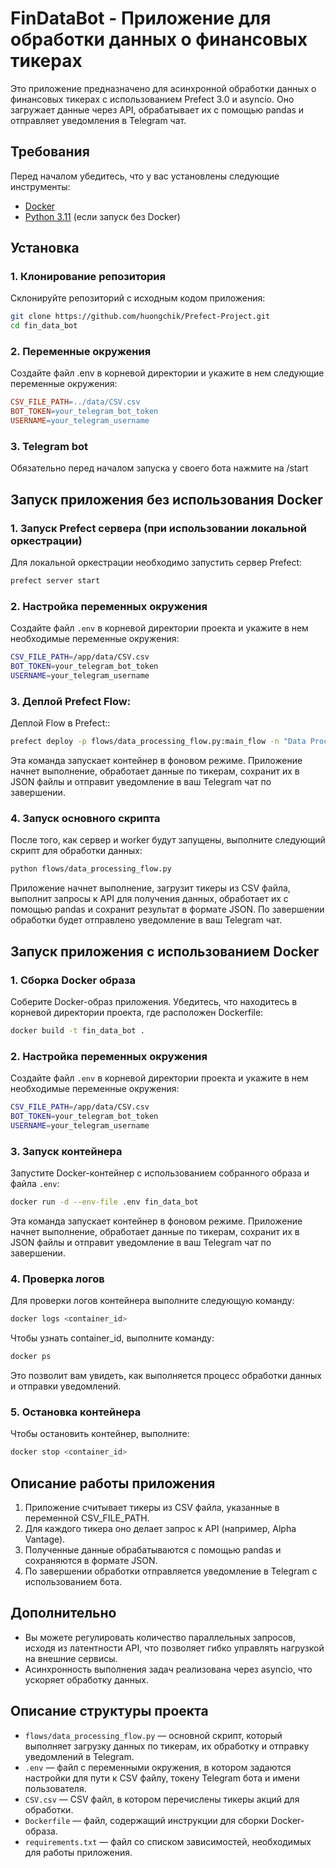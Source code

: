 # FinDataBot - Приложение для обработки данных о финансовых тикерах

Это приложение предназначено для асинхронной обработки данных о финансовых тикерах с использованием Prefect 3.0 и asyncio. Оно загружает данные через API, обрабатывает их с помощью pandas и отправляет уведомления в Telegram чат.

## Требования

Перед началом убедитесь, что у вас установлены следующие инструменты:

- [Docker](https://www.docker.com/get-started)
- [Python 3.11](https://www.python.org/downloads/) (если запуск без Docker)

## Установка

### 1. Клонирование репозитория

Склонируйте репозиторий с исходным кодом приложения:

```bash
git clone https://github.com/huongchik/Prefect-Project.git
cd fin_data_bot
```

### 2. Переменные окружения
Создайте файл .env в корневой директории и укажите в нем следующие переменные окружения:

```makefile
CSV_FILE_PATH=../data/CSV.csv
BOT_TOKEN=your_telegram_bot_token
USERNAME=your_telegram_username
```

### 3. Telegram bot
Обязательно перед началом запуска у своего бота нажмите на /start


## Запуск приложения без использования Docker

### 1. Запуск Prefect сервера (при использовании локальной оркестрации)

Для локальной оркестрации необходимо запустить сервер Prefect:
```bash
prefect server start
```
### 2. Настройка переменных окружения

Создайте файл `.env` в корневой директории проекта и укажите в нем необходимые переменные окружения:
```bash
CSV_FILE_PATH=/app/data/CSV.csv
BOT_TOKEN=your_telegram_bot_token
USERNAME=your_telegram_username
```


### 3. Деплой Prefect Flow:

Деплой Flow в Prefect::
```bash
prefect deploy -p flows/data_processing_flow.py:main_flow -n "Data Processing Flow" --pool default
```
Эта команда запускает контейнер в фоновом режиме. Приложение начнет выполнение, обработает данные по тикерам, сохранит их в JSON файлы и отправит уведомление в ваш Telegram чат по завершении.

### 4. Запуск основного скрипта

После того, как сервер и worker будут запущены, выполните следующий скрипт для обработки данных:
```bash
python flows/data_processing_flow.py
```

Приложение начнет выполнение, загрузит тикеры из CSV файла, выполнит запросы к API для получения данных, обработает их с помощью pandas и сохранит результат в формате JSON. По завершении обработки будет отправлено уведомление в ваш Telegram чат.


## Запуск приложения с использованием Docker

### 1. Сборка Docker образа

Соберите Docker-образ приложения. Убедитесь, что находитесь в корневой директории проекта, где расположен Dockerfile:
```bash
docker build -t fin_data_bot .
```
### 2. Настройка переменных окружения

Создайте файл `.env` в корневой директории проекта и укажите в нем необходимые переменные окружения:
```bash
CSV_FILE_PATH=/app/data/CSV.csv
BOT_TOKEN=your_telegram_bot_token
USERNAME=your_telegram_username
```


### 3. Запуск контейнера

Запустите Docker-контейнер с использованием собранного образа и файла `.env`:
```bash
docker run -d --env-file .env fin_data_bot
```
Эта команда запускает контейнер в фоновом режиме. Приложение начнет выполнение, обработает данные по тикерам, сохранит их в JSON файлы и отправит уведомление в ваш Telegram чат по завершении.

### 4. Проверка логов

Для проверки логов контейнера выполните следующую команду:
```bash
docker logs <container_id>
```
Чтобы узнать container_id, выполните команду:
```bash
docker ps
```
Это позволит вам увидеть, как выполняется процесс обработки данных и отправки уведомлений.

### 5. Остановка контейнера

Чтобы остановить контейнер, выполните:
```bash
docker stop <container_id>
```

## Описание работы приложения

1. Приложение считывает тикеры из CSV файла, указанные в переменной CSV_FILE_PATH.
2. Для каждого тикера оно делает запрос к API (например, Alpha Vantage).
3. Полученные данные обрабатываются с помощью pandas и сохраняются в формате JSON.
4. По завершении обработки отправляется уведомление в Telegram с использованием бота.

## Дополнительно

- Вы можете регулировать количество параллельных запросов, исходя из латентности API, что позволяет гибко управлять нагрузкой на внешние сервисы.
- Асинхронность выполнения задач реализована через asyncio, что ускоряет обработку данных.

## Описание структуры проекта

- `flows/data_processing_flow.py` — основной скрипт, который выполняет загрузку данных по тикерам, их обработку и отправку уведомлений в Telegram.
- `.env` — файл с переменными окружения, в котором задаются настройки для пути к CSV файлу, токену Telegram бота и имени пользователя.
- `CSV.csv` — CSV файл, в котором перечислены тикеры акций для обработки.
- `Dockerfile` — файл, содержащий инструкции для сборки Docker-образа.
- `requirements.txt` — файл со списком зависимостей, необходимых для работы приложения.
